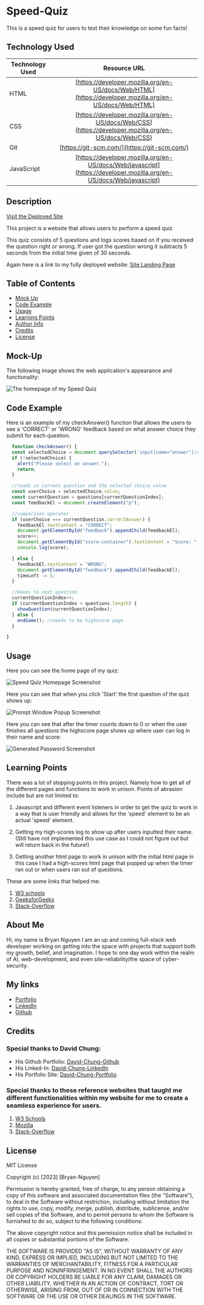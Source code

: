 # Speed-Quiz
This is a speed quiz for users to test their knowledge on some fun facts!

## Technology Used 

| Technology Used         | Resource URL           | 
| ------------- |:-------------:| 
| HTML    | [https://developer.mozilla.org/en-US/docs/Web/HTML](https://developer.mozilla.org/en-US/docs/Web/HTML) | 
| CSS     | [https://developer.mozilla.org/en-US/docs/Web/CSS](https://developer.mozilla.org/en-US/docs/Web/CSS)      |   
| Git | [https://git-scm.com/](https://git-scm.com/)     |  
| JavaScript | [https://developer.mozilla.org/en-US/docs/Web/javascript](https://developer.mozilla.org/en-US/docs/Web/javascript) |

## Description

[Visit the Deployed Site](https://bryannguyen9.github.io/speed-quiz/)

This project is a website that allows users to perform a speed quiz.

This quiz consists of 5 questions and logs scores based on if you received the question right or wrong. If user got the question wrong it subtracts 5 seconds from the initial time given of 30 seconds.

Again here is a link to my fully deployed website: 
[Site Landing Page](https://bryannguyen9.github.io/speed-quiz/)

## Table of Contents

* [Mock Up](#mock-up)
* [Code Example](#code-example)
* [Usage](#usage)
* [Learning Points](#learning-points)
* [Author Info](#author-info)
* [Credits](#credits)
* [License](#license)

## Mock-Up

The following image shows the web application's appearance and functionality:

![The homepage of my Speed Quiz](./Assets/03-javascript-challenge-demo.png)

## Code Example

Here is an example of my checkAnswer() function that allows the users to see a 'CORRECT' or 'WRONG' feedback based on what answer choice they submit for each question.

```javascript
  function checkAnswer() {
  const selectedChoice = document.querySelector('input[name="answer"]:checked');
  if (!selectedChoice) {
    alert("Please select an answer.");
    return;
  }

  //reads in current question and the selected choice value
  const userChoice = selectedChoice.value;
  const currentQuestion = questions[currentQuestionIndex];
  const feedbackEl = document.createElement("p");

  //comparison operator
  if (userChoice === currentQuestion.correctAnswer) {
    feedbackEl.textContent = "CORRECT";
    document.getElementById("feedback").appendChild(feedbackEl);
    score++;
    document.getElementById("score-container").textContent = "Score: " + score;
    console.log(score);

  } else {
    feedbackEl.textContent = "WRONG";
    document.getElementById("feedback").appendChild(feedbackEl);
    timeLeft -= 5;
  }

  //moves to next question
  currentQuestionIndex++;
  if (currentQuestionIndex < questions.length) {
    showQuestion(currentQuestionIndex);
  } else {
    endGame(); //needs to be highscore page
  }

}
```

## Usage
 
Here you can see the home page of my quiz:

![Speed Quiz Homepage Screenshot](./Assets/homepage.png)

Here you can see that when you click 'Start' the first question of the quiz shows up:

![Prompt Window Popup Screenshot](./Assets/quiz.png)

Here you can see that after the timer counts down to 0 or when the user finishes all questions the highscore page shows up where user can log in their name and score:

![Generated Password Screenshot](./Assets/highscores.png)


## Learning Points 

There was a lot of stopping points in this project. Namely how to get all of the different pages and functions to work in unison. Points of abrasion include but are not limited to:

1. Javascript and different event listeners in order to get the quiz to work in a way that is user friendly and allows for the 'speed' element to be an actual 'speed' element.

2. Getting my high-scores log to show up after users inputted their name. (Still have not implemented this use case as I could not figure out but will return back in the future!)

3. Getting another html page to work in unison with the initial html page in this case I had a high-scores html page that popped up when the timer ran out or when users ran out of questions.

These are some links that helped me:

1. [W3 schools](https://www.w3schools.com/howto/howto_js_redirect_webpage.asp)
2. [GeeksforGeeks](https://www.geeksforgeeks.org/how-to-create-a-simple-javascript-quiz/)
3. [Stack-Overflow](https://stackoverflow.com/questions/75110260/creating-a-multiple-choice-quiz)

## About Me

Hi, my name is Bryan Nguyen I am an up and coming full-stack web developer working
on getting into the space with projects that support both my growth, belief, and imagination. I hope to one day work within the realm of AI, web-development, and even site-reliability/the space of cyber-security.

## My links

* [Portfolio](https://bryannguyen9.github.io/Bryan-Nguyen-Portfolio/)
* [LinkedIn](https://linkedin.com/in/bryannguyen9)
* [Github](https://github.com/bryannguyen9)


## Credits

### Special thanks to David Chung: 
 
 * His Github Portfolio: [David-Chung-Github](https://github.com/dchung13/)
 * His Linked-In: [David-Chung-LinkedIn](https://www.linkedin.com/in/david-chung-77141526b/)
 * His Portfolio Site: [David-Chung-Portfolio](https://dchung13.github.io/David-Chung-Portfolio/) 

### Special thanks to these reference websites that taught me different functionalities within my website for me to create a seamless experience for users.

1. [W3 Schools](https://www.w3schools.com/JS/js_random.asp)
2. [Mozilla](https://developer.mozilla.org/en-US/docs/Web/JavaScript/Reference/Global_Objects/Math/random)
3. [Stack-Overflow](https://stackoverflow.com/questions/1527803/generating-random-whole-numbers-in-javascript-in-a-specific-range)


## License

MIT License

Copyright (c) [2023] [Bryan-Nguyen]

Permission is hereby granted, free of charge, to any person obtaining a copy
of this software and associated documentation files (the "Software"), to deal
in the Software without restriction, including without limitation the rights
to use, copy, modify, merge, publish, distribute, sublicense, and/or sell
copies of the Software, and to permit persons to whom the Software is
furnished to do so, subject to the following conditions:

The above copyright notice and this permission notice shall be included in all
copies or substantial portions of the Software.

THE SOFTWARE IS PROVIDED "AS IS", WITHOUT WARRANTY OF ANY KIND, EXPRESS OR
IMPLIED, INCLUDING BUT NOT LIMITED TO THE WARRANTIES OF MERCHANTABILITY,
FITNESS FOR A PARTICULAR PURPOSE AND NONINFRINGEMENT. IN NO EVENT SHALL THE
AUTHORS OR COPYRIGHT HOLDERS BE LIABLE FOR ANY CLAIM, DAMAGES OR OTHER
LIABILITY, WHETHER IN AN ACTION OF CONTRACT, TORT OR OTHERWISE, ARISING FROM,
OUT OF OR IN CONNECTION WITH THE SOFTWARE OR THE USE OR OTHER DEALINGS IN THE
SOFTWARE.
